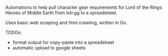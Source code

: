 Automations to help pull character gear requirements for Lord of the Rings: Heroes of Middle Earth from lotr.gg to a spreadsheet.

Uses basic web scraping and html crawling, written in Go.

TODOs:
- format output for copy-paste into a spreadsheet
- automatic upload to google sheets